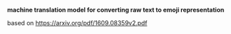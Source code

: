 **machine translation model for converting raw text to emoji representation**

based on https://arxiv.org/pdf/1609.08359v2.pdf
